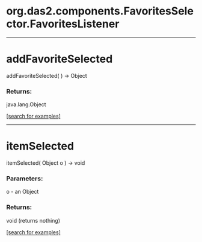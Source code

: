 # org.das2.components.FavoritesSelector.FavoritesListener
***
<a name="addFavoriteSelected"></a>
# addFavoriteSelected
addFavoriteSelected(  ) &rarr; Object



### Returns:
java.lang.Object


<a href="https://github.com/autoplot/dev/search?q=addFavoriteSelected&unscoped_q=addFavoriteSelected">[search for examples]</a>

***
<a name="itemSelected"></a>
# itemSelected
itemSelected( Object o ) &rarr; void



### Parameters:
o - an Object

### Returns:
void (returns nothing)


<a href="https://github.com/autoplot/dev/search?q=itemSelected&unscoped_q=itemSelected">[search for examples]</a>


